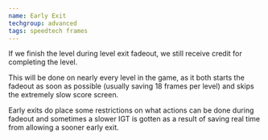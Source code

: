 ```yaml
---
name: Early Exit
techgroup: advanced
tags: speedtech frames
---
```


If we finish the level during level exit fadeout, we still receive credit for completing the level.

This will be done on nearly every level in the game, as it both starts the fadeout as soon as possible (usually saving 18 frames per level) and skips the extremely slow score screen.

Early exits do place some restrictions on what actions can be done during fadeout and sometimes a slower IGT is gotten as a result of saving real time from allowing a sooner early exit.
